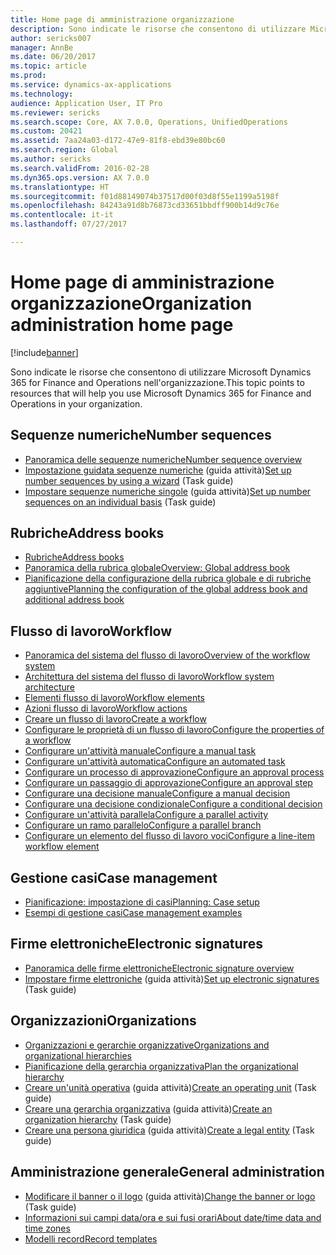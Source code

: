 ```yaml
---
title: Home page di amministrazione organizzazione
description: Sono indicate le risorse che consentono di utilizzare Microsoft Dynamics 365 for Finance and Operations nell'organizzazione.
author: sericks007
manager: AnnBe
ms.date: 06/20/2017
ms.topic: article
ms.prod: 
ms.service: dynamics-ax-applications
ms.technology: 
audience: Application User, IT Pro
ms.reviewer: sericks
ms.search.scope: Core, AX 7.0.0, Operations, UnifiedOperations
ms.custom: 20421
ms.assetid: 7aa24a03-d172-47e9-81f8-ebd39e80bc60
ms.search.region: Global
ms.author: sericks
ms.search.validFrom: 2016-02-28
ms.dyn365.ops.version: AX 7.0.0
ms.translationtype: HT
ms.sourcegitcommit: f01d88149074b37517d00f03d8f55e1199a5198f
ms.openlocfilehash: 84243a91d8b76873cd33651bbdff900b14d9c76e
ms.contentlocale: it-it
ms.lasthandoff: 07/27/2017

---
```


# <a name="organization-administration-home-page"></a><span data-ttu-id="32ee2-103">Home page di amministrazione organizzazione</span><span class="sxs-lookup"><span data-stu-id="32ee2-103">Organization administration home page</span></span>

[!include[banner](../includes/banner.md)]


<span data-ttu-id="32ee2-104">Sono indicate le risorse che consentono di utilizzare Microsoft Dynamics 365 for Finance and Operations nell'organizzazione.</span><span class="sxs-lookup"><span data-stu-id="32ee2-104">This topic points to resources that will help you use Microsoft Dynamics 365 for Finance and Operations in your organization.</span></span>

<a name="number-sequences"></a><span data-ttu-id="32ee2-105">Sequenze numeriche</span><span class="sxs-lookup"><span data-stu-id="32ee2-105">Number sequences</span></span>
----------------

-   [<span data-ttu-id="32ee2-106">Panoramica delle sequenze numeriche</span><span class="sxs-lookup"><span data-stu-id="32ee2-106">Number sequence overview</span></span>](number-sequence-overview.md)
-   <span data-ttu-id="32ee2-107">[Impostazione guidata sequenze numeriche](/dynamics365/unified-operations/fin-and-ops/organization-administration/tasks/set-up-number-sequences-wizard) (guida attività)</span><span class="sxs-lookup"><span data-stu-id="32ee2-107">[Set up number sequences by using a wizard](/dynamics365/unified-operations/fin-and-ops/organization-administration/tasks/set-up-number-sequences-wizard) (Task guide)</span></span>
-   <span data-ttu-id="32ee2-108">[Impostare sequenze numeriche singole](/dynamics365/unified-operations/fin-and-ops/organization-administration/tasks/set-up-number-sequences-individual-basis) (guida attività)</span><span class="sxs-lookup"><span data-stu-id="32ee2-108">[Set up number sequences on an individual basis](/dynamics365/unified-operations/fin-and-ops/organization-administration/tasks/set-up-number-sequences-individual-basis) (Task guide)</span></span>

## <a name="address-books"></a><span data-ttu-id="32ee2-109">Rubriche</span><span class="sxs-lookup"><span data-stu-id="32ee2-109">Address books</span></span>
-   [<span data-ttu-id="32ee2-110">Rubriche</span><span class="sxs-lookup"><span data-stu-id="32ee2-110">Address books</span></span>](qa-address-books.md)
-   [<span data-ttu-id="32ee2-111">Panoramica della rubrica globale</span><span class="sxs-lookup"><span data-stu-id="32ee2-111">Overview: Global address book</span></span>](overview-global-address-book.md)
-   [<span data-ttu-id="32ee2-112">Pianificazione della configurazione della rubrica globale e di rubriche aggiuntive</span><span class="sxs-lookup"><span data-stu-id="32ee2-112">Planning the configuration of the global address book and additional address book</span></span>](plan-configuration-global-address-book-additional-address-books.md)

## <a name="workflow"></a><span data-ttu-id="32ee2-113">Flusso di lavoro</span><span class="sxs-lookup"><span data-stu-id="32ee2-113">Workflow</span></span>
-   [<span data-ttu-id="32ee2-114">Panoramica del sistema del flusso di lavoro</span><span class="sxs-lookup"><span data-stu-id="32ee2-114">Overview of the workflow system</span></span>](overview-workflow-system.md)
-   [<span data-ttu-id="32ee2-115">Architettura del sistema del flusso di lavoro</span><span class="sxs-lookup"><span data-stu-id="32ee2-115">Workflow system architecture</span></span>](workflow-system-architecture.md)
-   [<span data-ttu-id="32ee2-116">Elementi flusso di lavoro</span><span class="sxs-lookup"><span data-stu-id="32ee2-116">Workflow elements</span></span>](workflow-elements.md)
-   [<span data-ttu-id="32ee2-117">Azioni flusso di lavoro</span><span class="sxs-lookup"><span data-stu-id="32ee2-117">Workflow actions</span></span>](workflow-actions.md)
-   [<span data-ttu-id="32ee2-118">Creare un flusso di lavoro</span><span class="sxs-lookup"><span data-stu-id="32ee2-118">Create a workflow</span></span>](create-workflow.md)
-   [<span data-ttu-id="32ee2-119">Configurare le proprietà di un flusso di lavoro</span><span class="sxs-lookup"><span data-stu-id="32ee2-119">Configure the properties of a workflow</span></span>](configure-workflow-properties.md)
-   [<span data-ttu-id="32ee2-120">Configurare un'attività manuale</span><span class="sxs-lookup"><span data-stu-id="32ee2-120">Configure a manual task</span></span>](configure-manual-task-workflow.md)
-   [<span data-ttu-id="32ee2-121">Configurare un'attività automatica</span><span class="sxs-lookup"><span data-stu-id="32ee2-121">Configure an automated task</span></span>](configure-automated-task-workflow.md)
-   [<span data-ttu-id="32ee2-122">Configurare un processo di approvazione</span><span class="sxs-lookup"><span data-stu-id="32ee2-122">Configure an approval process</span></span>](configure-approval-process-workflow.md)
-   [<span data-ttu-id="32ee2-123">Configurare un passaggio di approvazione</span><span class="sxs-lookup"><span data-stu-id="32ee2-123">Configure an approval step</span></span>](configure-approval-step-workflow.md)
-   [<span data-ttu-id="32ee2-124">Configurare una decisione manuale</span><span class="sxs-lookup"><span data-stu-id="32ee2-124">Configure a manual decision</span></span>](configure-manual-decision-workflow.md)
-   [<span data-ttu-id="32ee2-125">Configurare una decisione condizionale</span><span class="sxs-lookup"><span data-stu-id="32ee2-125">Configure a conditional decision</span></span>](configure-conditional-decision-workflow.md)
-   [<span data-ttu-id="32ee2-126">Configurare un'attività parallela</span><span class="sxs-lookup"><span data-stu-id="32ee2-126">Configure a parallel activity</span></span>](configure-parallel-activity-workflow.md)
-   [<span data-ttu-id="32ee2-127">Configurare un ramo parallelo</span><span class="sxs-lookup"><span data-stu-id="32ee2-127">Configure a parallel branch</span></span>](configure-parallel-branch-workflow.md)
-   [<span data-ttu-id="32ee2-128">Configurare un elemento del flusso di lavoro voci</span><span class="sxs-lookup"><span data-stu-id="32ee2-128">Configure a line-item workflow element</span></span>](configure-line-item-workflow.md)

## <a name="case-management"></a><span data-ttu-id="32ee2-129">Gestione casi</span><span class="sxs-lookup"><span data-stu-id="32ee2-129">Case management</span></span>
-   [<span data-ttu-id="32ee2-130">Pianificazione: impostazione di casi</span><span class="sxs-lookup"><span data-stu-id="32ee2-130">Planning: Case setup</span></span>](plan-case-management.md)
-   [<span data-ttu-id="32ee2-131">Esempi di gestione casi</span><span class="sxs-lookup"><span data-stu-id="32ee2-131">Case management examples</span></span>](cases.md)

## <a name="electronic-signatures"></a><span data-ttu-id="32ee2-132">Firme elettroniche</span><span class="sxs-lookup"><span data-stu-id="32ee2-132">Electronic signatures</span></span>
-   [<span data-ttu-id="32ee2-133">Panoramica delle firme elettroniche</span><span class="sxs-lookup"><span data-stu-id="32ee2-133">Electronic signature overview</span></span>](electronic-signature-overview.md)
-   <span data-ttu-id="32ee2-134">[Impostare firme elettroniche](/dynamics365/unified-operations/fin-and-ops/organization-administration/tasks/set-up-electronic-signatures) (guida attività)</span><span class="sxs-lookup"><span data-stu-id="32ee2-134">[Set up electronic signatures](/dynamics365/unified-operations/fin-and-ops/organization-administration/tasks/set-up-electronic-signatures) (Task guide)</span></span>

## <a name="organizations"></a><span data-ttu-id="32ee2-135">Organizzazioni</span><span class="sxs-lookup"><span data-stu-id="32ee2-135">Organizations</span></span>
-   [<span data-ttu-id="32ee2-136">Organizzazioni e gerarchie organizzative</span><span class="sxs-lookup"><span data-stu-id="32ee2-136">Organizations and organizational hierarchies</span></span>](organizations-organizational-hierarchies.md)
-   [<span data-ttu-id="32ee2-137">Pianificazione della gerarchia organizzativa</span><span class="sxs-lookup"><span data-stu-id="32ee2-137">Plan the organizational hierarchy</span></span>](plan-organizational-hierarchy.md)
-   <span data-ttu-id="32ee2-138">[Creare un'unità operativa](/dynamics365/unified-operations/fin-and-ops/organization-administration/tasks/create-operating-unit) (guida attività)</span><span class="sxs-lookup"><span data-stu-id="32ee2-138">[Create an operating unit](/dynamics365/unified-operations/fin-and-ops/organization-administration/tasks/create-operating-unit) (Task guide)</span></span>
-   <span data-ttu-id="32ee2-139">[Creare una gerarchia organizzativa](/dynamics365/unified-operations/fin-and-ops/organization-administration/tasks/create-organization-hierarchy) (guida attività)</span><span class="sxs-lookup"><span data-stu-id="32ee2-139">[Create an organization hierarchy](/dynamics365/unified-operations/fin-and-ops/organization-administration/tasks/create-organization-hierarchy) (Task guide)</span></span>
-   <span data-ttu-id="32ee2-140">[Creare una persona giuridica](/dynamics365/unified-operations/fin-and-ops/organization-administration/tasks/create-legal-entity) (guida attività)</span><span class="sxs-lookup"><span data-stu-id="32ee2-140">[Create a legal entity](/dynamics365/unified-operations/fin-and-ops/organization-administration/tasks/create-legal-entity) (Task guide)</span></span>

## <a name="general-administration"></a><span data-ttu-id="32ee2-141">Amministrazione generale</span><span class="sxs-lookup"><span data-stu-id="32ee2-141">General administration</span></span>
-   <span data-ttu-id="32ee2-142">[Modificare il banner o il logo](/dynamics365/unified-operations/fin-and-ops/get-started/tasks/change-banner-or-logo) (guida attività)</span><span class="sxs-lookup"><span data-stu-id="32ee2-142">[Change the banner or logo](/dynamics365/unified-operations/fin-and-ops/get-started/tasks/change-banner-or-logo) (Task guide)</span></span>
-   [<span data-ttu-id="32ee2-143">Informazioni sui campi data/ora e sui fusi orari</span><span class="sxs-lookup"><span data-stu-id="32ee2-143">About date/time data and time zones</span></span>](date-time-zones.md)
-   [<span data-ttu-id="32ee2-144">Modelli record</span><span class="sxs-lookup"><span data-stu-id="32ee2-144">Record templates</span></span>](record-templates.md)








